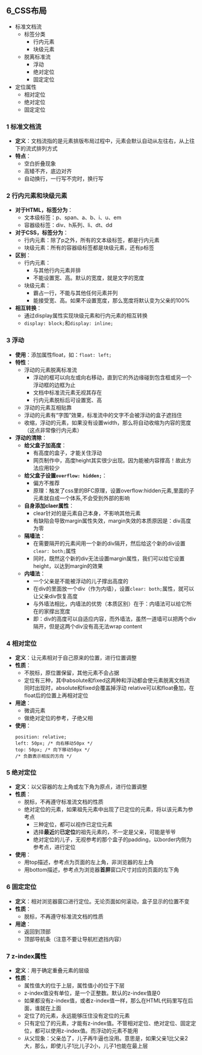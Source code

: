 ## 6_CSS布局
- 标准文档流
	- 标签分类
		- 行内元素
		- 块级元素
	- 脱离标准流
		- 浮动
		- 绝对定位
		- 固定定位
- 定位属性
	- 相对定位
	- 绝对定位
	- 固定定位

### 1 标准文档流
- **定义**：文档流指的是元素排版布局过程中，元素会默认自动从左往右，从上往下的流式排列方式
- **特点**：
	- 空白折叠现象
	- 高矮不齐，底边对齐
	- 自动换行，一行写不完时，换行写

### 2 行内元素和块级元素
- **对于HTML，标签分为**：
	- 文本级标签：p、span、a、b、i、u、em
	- 容器级标签：div、h系列、li、dt、dd
- **对于CSS，标签分为**：
	- 行内元素：除了p之外，所有的文本级标签，都是行内元素
	- 块级元素：所有的容器级标签都是块级元素，还有p标签
- **区别**：
	- 行内元素：
		- 与其他行内元素并排
		- 不能设置宽、高。默认的宽度，就是文字的宽度
	- 块级元素：
		- 霸占一行，不能与其他任何元素并列
		- 能接受宽、高。如果不设置宽度，那么宽度将默认变为父亲的100%
- **相互转换**：
	- 通过display属性实现块级元素和行内元素的相互转换
	- `display: block;`和`display: inline;`

### 3 浮动
- **使用**：添加属性float，如：`float: left;`
- **特性**：
	- 浮动的元素脱离标准流
		- 浮动的框可以向左或向右移动，直到它的外边缘碰到包含框或另一个浮动框的边框为止
		- 文档中标准流元素无视其存在
		- 行内元素脱标后可设置宽、高
	- 浮动的元素互相贴靠
	- 浮动的元素有“字围”效果，标准流中的文字不会被浮动的盒子遮挡住
	- 收缩，浮动的元素，如果没有设置width，那么将自动收缩为内容的宽度（这点非常像行内元素）
- **浮动的清除**：
	- **给父盒子加高度**：
		- 有高度的盒子，才能关住浮动
		- 网页制作中，高度height其实很少出现。因为能被内容撑高！故此方法应用较少
	- **给父盒子设置`overflow: hidden;`**：
		- 偏方不推荐
		- 原理：触发了css里的BFC原理，设置overflow:hidden元素,里面的子元素就自成一个体系,不会受到外部的影响
	- **自身添加claer属性**：
		- clear针对的是元素自己本身，不影响其他元素
		- 有缺陷会导致margin属性失效，margin失效的本质原因是：div高度为零
	- **隔墙法**：
		- 在需要隔开的元素间用一个新的div隔开，然后给这个新的div设置`clear: both;`属性
		- 同时，既然这个新的div无法设置margin属性，我们可以给它设置height，以达到margin的效果
	- **内墙法**：
		- 一个父亲是不能被浮动的儿子撑出高度的
		- 在div的里面放一个div（作为内墙），设置`clear: both;`属性，就可以让父亲div恢复高度
		- 与外墙法相比，内墙法的优势（本质区别）在于：内墙法可以给它所在的家撑出宽度
		- 即：div的高度可以自适应内容，而外墙法，虽然一道墙可以把两个div隔开，但是这两个div没有高无法wrap content

### 4 相对定位
- **定义**：让元素相对于自己原来的位置，进行位置调整 
- **性质**：
	- 不脱标，原位置保留，其他元素不会占据
	- 定位有三种，其中absolute和fixed这两种和浮动都会使元素脱离文档流
	  同时出现时，absolute和fixed会覆盖掉浮动
	  relative可以和float叠加，在float后的位置上再相对定位
- **用途**：
	- 微调元素
	- 做绝对定位的参考，子绝父相 
- **使用**：
	```
	position: relative;
	left: 50px; /* 向右移动50px */
	top: 50px; /* 向下移动50px */
	/* 负数表示相反的方向 */
	```

### 5 绝对定位
- **定义**：以父容器的左上角或左下角为原点，进行位置调整
- **性质**：
	- 脱标，不再遵守标准流文档的性质
	- 绝对定位的元素，如果祖先元素中出现了已定位的元素，将以该元素为参考点
		- 三种定位，都可以视作已定位元素
		- 选择**最近**的**已定位**的祖先元素的，不一定是父亲，可能是爷爷
		- 绝对定位的儿子，无视参考的那个盒子的padding，以border内侧为参考点，进行定位
- **使用**：
	- 用top描述，参考点为页面的左上角，非浏览器的左上角
	- 用bottom描述，参考点为浏览器**首屏**窗口尺寸对应的页面的左下角

### 6 固定定位
- **定义**：相对浏览器窗口进行定位。无论页面如何滚动，盒子显示的位置不变
- **性质**：
	- 脱标，不再遵守标准流文档的性质
- **用途**：
	- 返回到顶部
	- 顶部导航条（注意不要让导航栏遮挡内容）

### 7 z-index属性
- **定义**：用于确定重叠元素的层级
- **性质**：
	- 属性值大的位于上层，属性值小的位于下层
	- z-index值没有单位，是一个正整数。默认的z-index值是0
	- 如果都没有z-index值，或者z-index值一样，那么在HTML代码里写在后面，谁就在上面
	- 定位了的元素，永远能够压住没有定位的元素
	- 只有定位了的元素，才能有z-index值。不管相对定位、绝对定位、固定定位，都可以使用z-index值。而浮动的元素不能用
	- 从父现象：父亲怂了，儿子再牛逼也没用。意思是，如果父亲1比父亲2大，那么，即使儿子1比儿子2小，儿子1也能在最上层
